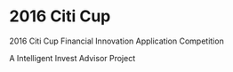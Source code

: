 # 2016 Citi Cup
2016 Citi Cup Financial Innovation Application Competition

A Intelligent Invest Advisor Project
